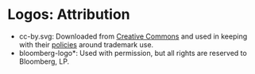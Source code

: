 # Logos: Attribution

- cc-by.svg: Downloaded from [Creative Commons](https://creativecommons.org/about/downloads) and used in keeping with their [policies](https://creativecommons.org/policies) around trademark use.
- bloomberg-logo*: Used with permission, but all rights are reserved to Bloomberg, LP.
